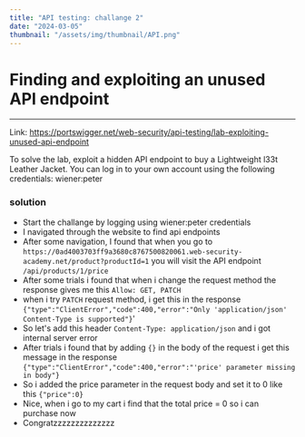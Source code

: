 ```yaml
---
title: "API testing: challange 2"
date: "2024-03-05"
thumbnail: "/assets/img/thumbnail/API.png"
---
```


# Finding and exploiting an unused API endpoint
---

Link: https://portswigger.net/web-security/api-testing/lab-exploiting-unused-api-endpoint

To solve the lab, exploit a hidden API endpoint to buy a Lightweight l33t Leather Jacket. You can log in to your own account using the following credentials: wiener:peter

### solution

- Start the challange by logging using wiener:peter credentials
- I navigated through the website to find api endpoints
- After some navigation, I found that when you go to `https://0ad4003703ff9a3680c8767500820061.web-security-academy.net/product?productId=1` you will visit the API endpoint `/api/products/1/price`
- After some trials i found that when i change the request method the response gives me this `Allow: GET, PATCH`
- when i try `PATCH` request method, i get this in the response
```{"type":"ClientError","code":400,"error":"Only 'application/json' Content-Type is supported"}```'
- So let's add this header ```Content-Type: application/json``` and i got internal server error
- After trials i found that by adding `{}` in the body of the request i get this message in the response ```{"type":"ClientError","code":400,"error":"'price' parameter missing in body"}```
- So i added the price parameter in the request body and set it to 0 like this ```{"price":0}```
- Nice, when i go to my cart i find that the total price = 0 so i can purchase now
- Congratzzzzzzzzzzzzzz